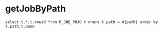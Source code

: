 getJobByPath
===
	select t.*,t.rowid from R_JOB_POJO t where t.path = #{path} order by t.path,t.name